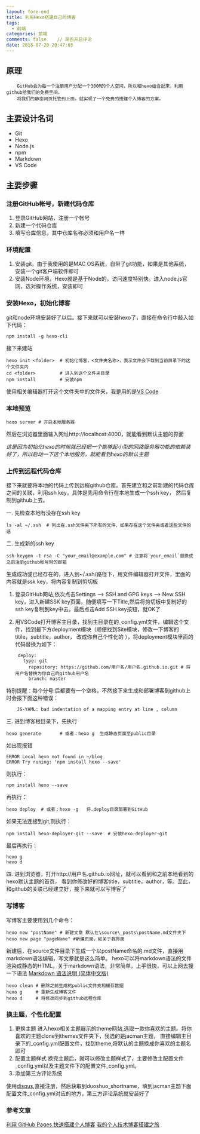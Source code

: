 ```yaml
---
layout: fore-end
title: 利用Hexo搭建自己的博客
tags:
  - 前端
categories: 前端
comments: false    // 是否开启评论
date: 2018-07-20 20:47:03
---
```


## 原理
        GitHub会为每一个注册用户分配一个300M的个人空间，所以和hexo结合起来，利用github给我们的免费空间，
        将我们的静态网页托管到上面，就实现了一个免费的搭建个人博客的方案。
## 主要设计名词

- Git
- Hexo
- Node.js
- npm
- Markdown
- VS Code  
## 主要步骤
### 注册GitHub帐号，新建代码仓库
1. 登录GitHub网站，注册一个帐号
2. 新建一个代码仓库
3. 填写仓库信息，其中仓库名称必须和用户名一样

### 环境配置
1. 安装git。由于我使用的是MAC OS系统，自带了git功能，如果是其他系统，安装一个git客户端软件即可
2. 安装Node环境，Hexo就是基于Node的，访问速度特别快。进入node.js官网，选对操作系统，安装即可

### 安装Hexo，初始化博客

git和node环境安装好了以后。接下来就可以安装hexo了，直接在命令行中敲入如下代码：

    npm install -g hexo-cli
    
接下来建站

    hexo init <folder>  # 初始化博客，<文件夹名称>，表示文件会下载到当前目录下的这个文件夹内
    cd <folder>         # 进入到这个文件夹目录
    npm install         # 安装npm
使用相关编辑器打开这个文件夹<folder>中的文件夹，我是用的是[VS Code](https://code.visualstudio.com/)
### 本地预览

    hexo server # 开启本地服务器
然后在浏览器里面输入网址http://localhost:4000，就能看到默认主题的界面

*这是因为初始化hexo的时候就已经把一个能够起小型的网路服务器功能的依赖装好了，所以启动一下这个本地服务，就能看到hexo的默认主题*

### 上传到远程代码仓库
接下来就要将本地的代码上传到远程github仓库。首先建立和之前新建的代码仓库之间的关联，利用ssh key，具体是先用命令行在本地生成一个ssh key，
然后复制到github上去。

一. 先检查本地有没存在ssh key

    ls -al ~/.ssh  # 列出在.ssh文件夹下所有的文件，如果存在这个文件夹或者这些文件的话
二. 生成新的ssh key

    ssh-keygen -t rsa -C "your_email@example.com" # 注意将`your_email`替换成之前注册github帐号时的邮箱

生成成功或已经存在的，进入到~/.ssh/路径下，用文件编辑器打开文件，里面的内容就是ssk key，将内容复制到剪切板
1. 登录GitHub网站,依次点击Settings –> SSH and GPG keys –> New SSH key，进入新建SSK key页面，随便填写一下Title,然后将剪切板中复制好的ssh key复制到key中去，最后点击Add SSH key按钮，就OK了
2. 用VSCode打开博客主目录，找到主目录在的_config.yml文件，编辑这个文件，找到最下方deployment模块（顺便找到Site模块，修改一下博客的titile，subtitle，author，
改成你自己个性化的
   ），将deployment模块里面的代码替换为如下：
   
        deploy:
          type: git
            repository: https://github.com/用户名/用户名.github.io.git # 将用户名替换为你自己的github用户名
            branch: master

特别提醒：每个分号:后都要有一个空格，不然接下来生成和部署博客到github上时会报下面这种错误：

        JS-YAML: bad indentation of a mapping entry at line , column
三. 进到博客根目录下，先执行

    hexo generate       # 或者：hexo g  生成静态页面至public目录
    
如出现报错

    ERROR Local hexo not found in ~/blog
    ERROR Try runing: 'npm install hexo --save'
则执行：    
    
    npm install hexo --save
再执行：

    hexo deploy  # 或者：hexo -g   将.deploy目录部署到GitHub
如果无法连接到git,则执行：

    npm install hexo-deployer-git --save  # 安装hexo-deployer-git
最后再执行：

    hexo g
    hexo d

四. 进到浏览器，打开http://用户名.github.io网址，就可以看到和之前本地看到的hexo默认主题的首页，
看到你修改好的博客title，subtitle，author，等。至此，和github的关联已经建立好，接下来就可以写博客了

### 写博客
写博客主要使用到几个命令：

    hexo new "postName" # 新建文章 默认在\source\_posts\postName.md文件夹下
    hexo new page "pageName" #新建页面，如关于我界面
新建后，在source文件目录下生成一个以postName命名的.md文件，直接用markdown语法编辑，写文章就是这么简单。
hexo可以将markdown语法的文件渲染成静态的HTML。关于markdown语法，非常简单，上手很快，可以上网去搜一下语法
[Markdown 语法说明 (简体中文版)](http://wowubuntu.com/markdown/)

    hexo clean # 删除之前生成的public文件夹和缓存数据
    hexo g     # 重新生成博客文件
    hexo d     # 将修改同步到github远程仓库
    
### 换主题，个性化配置
1. 更换主题
进入hexo相关主题展示的theme网站,选取一款你喜欢的主题。将你喜欢的主题clone到themes文件夹下，我选的是jacman主题，
直接编辑主目录下的_config.yml配置文件，找到theme,将默认的主题换成你喜欢的主题名即可
2. 配置主题样式
换完主题后，就可以修改主题样式了，主要修改主配置文件_config.yml以及主题文件下的配置文件_config.yml。
3. 添加第三方评论系统

使用[disqus](https://disqus.com/),直接注册，然后获取到duoshuo_shortname，填到jacman主题下面配置文件_config.yml对应的地方，第三方评论系统就安装好了


### 参考文章

[利用 GitHub Pages 快速搭建个人博客](https://www.jianshu.com/p/e68fba58f75c)
[我的个人技术博客搭建之旅](http://chenliangjing.me/2016/05/01/%E6%88%91%E7%9A%84%E4%B8%AA%E4%BA%BA%E6%8A%80%E6%9C%AF%E5%8D%9A%E5%AE%A2%E6%90%AD%E5%BB%BA%E4%B9%8B%E6%97%85/)
